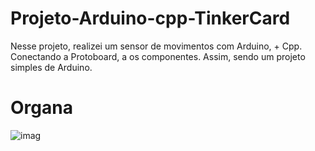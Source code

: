 # Projeto-Arduino-cpp-TinkerCard
 
  Nesse projeto, realizei um sensor de movimentos com Arduino, + Cpp. Conectando a Protoboard, a os componentes. Assim, sendo um projeto simples de Arduino.

# Organa
  
![imag](https://github.com/user-attachments/assets/a318b6ee-bb10-40b8-add4-95fb8471fec1)
